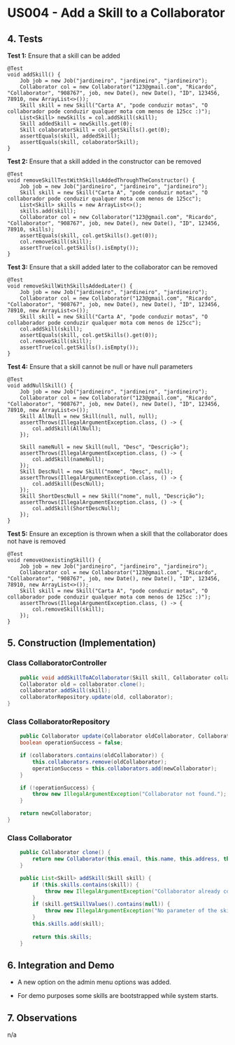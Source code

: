 # US004 - Add a Skill to a Collaborator

## 4. Tests

**Test 1:** Ensure that a skill can be added

    @Test
    void addSkill() {
        Job job = new Job("jardineiro", "jardineiro", "jardineiro");
        Collaborator col = new Collaborator("123@gmail.com", "Ricardo", "Collaborator", "908767", job, new Date(), new Date(), "ID", 123456, 78910, new ArrayList<>());
        Skill skill = new Skill("Carta A", "pode conduzir motas", "O collaborador pode conduzir qualquer mota com menos de 125cc :)");
        List<Skill> newSkills = col.addSkill(skill);
        Skill addedSkill = newSkills.get(0);
        Skill colaboratorSkill = col.getSkills().get(0);
        assertEquals(skill, addedSkill);
        assertEquals(skill, colaboratorSkill);
    }

**Test 2:** Ensure that a skill added in the constructor can be removed

    @Test
    void removeSkillTestWithSkillsAddedThroughTheConstructor() {
        Job job = new Job("jardineiro", "jardineiro", "jardineiro");
        Skill skill = new Skill("Carta A", "pode conduzir motas", "O collaborador pode conduzir qualquer mota com menos de 125cc");
        List<Skill> skills = new ArrayList<>();
        skills.add(skill);
        Collaborator col = new Collaborator("123@gmail.com", "Ricardo", "Collaborator", "908767", job, new Date(), new Date(), "ID", 123456, 78910, skills);
        assertEquals(skill, col.getSkills().get(0));
        col.removeSkill(skill);
        assertTrue(col.getSkills().isEmpty());
    }

**Test 3:** Ensure that a skill added later to the collaborator can be removed

    @Test
    void removeSkillWithSkillsAddedLater() {
        Job job = new Job("jardineiro", "jardineiro", "jardineiro");
        Collaborator col = new Collaborator("123@gmail.com", "Ricardo", "Collaborator", "908767", job, new Date(), new Date(), "ID", 123456, 78910, new ArrayList<>());
        Skill skill = new Skill("Carta A", "pode conduzir motas", "O collaborador pode conduzir qualquer mota com menos de 125cc");
        col.addSkill(skill);
        assertEquals(skill, col.getSkills().get(0));
        col.removeSkill(skill);
        assertTrue(col.getSkills().isEmpty());
    }

**Test 4:** Ensure that a skill cannot be null or have null parameters

    @Test
    void addNullSkill() {
        Job job = new Job("jardineiro", "jardineiro", "jardineiro");
        Collaborator col = new Collaborator("123@gmail.com", "Ricardo", "Collaborator", "908767", job, new Date(), new Date(), "ID", 123456, 78910, new ArrayList<>());
        Skill AllNull = new Skill(null, null, null);
        assertThrows(IllegalArgumentException.class, () -> {
            col.addSkill(AllNull);
        });

        Skill nameNull = new Skill(null, "Desc", "Descrição");
        assertThrows(IllegalArgumentException.class, () -> {
            col.addSkill(nameNull);
        });
        Skill DescNull = new Skill("nome", "Desc", null);
        assertThrows(IllegalArgumentException.class, () -> {
            col.addSkill(DescNull);
        });
        Skill ShortDescNull = new Skill("nome", null, "Descrição");
        assertThrows(IllegalArgumentException.class, () -> {
            col.addSkill(ShortDescNull);
        });
    }

**Test 5:** Ensure an exception is thrown when a skill that the collaborator does not have is removed

    @Test
    void removeUnexistingSkill() {
        Job job = new Job("jardineiro", "jardineiro", "jardineiro");
        Collaborator col = new Collaborator("123@gmail.com", "Ricardo", "Collaborator", "908767", job, new Date(), new Date(), "ID", 123456, 78910, new ArrayList<>());
        Skill skill = new Skill("Carta A", "pode conduzir motas", "O collaborador pode conduzir qualquer mota com menos de 125cc :)");
        assertThrows(IllegalArgumentException.class, () -> {
            col.removeSkill(skill);
        });
    }



## 5. Construction (Implementation)

### Class CollaboratorController

```java
    public void addSkillToACollaborator(Skill skill, Collaborator collaborator) throws IllegalArgumentException {
    Collaborator old = collaborator.clone();
    collaborator.addSkill(skill);
    collaboratorRepository.update(old, collaborator);
}
```

### Class CollaboratorRepository


```java
    public Collaborator update(Collaborator oldCollaborator, Collaborator newCollaborator) {
    boolean operationSuccess = false;

    if (collaborators.contains(oldCollaborator)) {
        this.collaborators.remove(oldCollaborator);
        operationSuccess = this.collaborators.add(newCollaborator);
    }

    if (!operationSuccess) {
        throw new IllegalArgumentException("Collaborator not found.");
    }

    return newCollaborator;
}
```
### Class Collaborator

```java
    public Collaborator clone() {
        return new Collaborator(this.email, this.name, this.address, this.phone, this.job, this.birthDate, this.admissionDate , this.IDtype, this.taxpayerNumber, this.citizenNumber, new ArrayList<>(this.skills));
    }

    public List<Skill> addSkill(Skill skill) {
        if (this.skills.contains(skill)) {
            throw new IllegalArgumentException("Collaborator already contains the skill");
        }
        if (skill.getSkillValues().contains(null)) {
            throw new IllegalArgumentException("No parameter of the skill cannot be null");
        }
        this.skills.add(skill);
    
        return this.skills;
    }
```

## 6. Integration and Demo

* A new option on the admin menu options was added.

* For demo purposes some skills are bootstrapped while system starts.

## 7. Observations

n/a